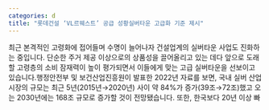 ```yaml
---
categories: d
title: "롯데건설 ‘VL르웨스트’ 공급 성황실버타운 고급화 기준 제시"
---
```

최근 본격적인 고령화에 접어들며 수명이 늘어나자 건설업계의 실버타운 사업도 진화하는 중입니다. 단순한 주거 제공 이상으로의 상품성을 끌어올리고 있는 데다 앞으로 도래할 고령층의 소비 잠재력이 높이 평가되면서 이들에게 맞는 고급 실버타운을 선보이고 있습니다.행정안전부 및 보건산업진흥원이 발표한 2022년 자료를 보면, 국내 실버 산업 시장의 규모는 최근 5년(2015년&rarr;2020년) 사이 약 84%가 증가(39조&rarr;72조)했고 오는 2030년에는 168조 규모로 증가할 것이 전망됐습니다. 또한, 한국보다 20년 이상 빠
